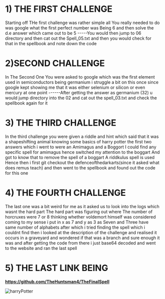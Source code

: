 # 1) THE FIRST CHALLENGE
  Starting off THe first challenge was rather simple all You really needed to do was google what the first perfect number was Being 6 and then solve the d.e answer which came out to be 5 
  -----You would then jump to 06 directory and then cat out the Spell_05.txt and then you would check for that in the spellbook and note down the code

# 2)SECOND CHALLENGE
   In The Second One You were asked to google which was the first element used in semiconductors being germanium i struggle a bit on this once since google kept showing me that it was either selenium or silicon or even mercury at one point
   ------After getting the answer as germanium (32) u would jump directory into the 02 and cat out the spell_03.txt and check the spellbook again for it

# 3) THE THIRD CHALLENGE
  In the third challenge you were given a riddle and hint which said that it was a shapeshifting animal knowing some basics of harry potter the first two answers which i went to were an Amimagus and a Boggort I could find any specific spell for amimagus hence switched my attention to the boggart And got to know that to remove the spell of a boggart A riddkulus spell is used Hence then i first git checkout the defenceofthedarkarts(since it asked what does remus teach) and then went to the spellbook and found out the code for this one

# 4) THE FOURTH CHALLENGE
   The last one was a bit weird for me as it asked us to look into the logs which wasnt the hard part The hard part was figuring out where The number of horcruxes were 7 or 8 thinking whether voldemort himself was considered coming to my sense i put in x as 7 and y as 3 as Seven and Three have same number of alphabets after which i tried finding the spell which i couldnt find then  i looked at the description of the challenge and realised it occurs in a  graveyard and wondered if that was a branch and sure enough it was and after getting the code from there i just base64 decoded and went to the website and ran the last spell

# 5) THE LAST LINK BEING 
**https://github.com/TheHuntsman4/TheFinalSpell**



![harryPotter](https://startefacts.com/upload//upload/news/904321647281.webp)
